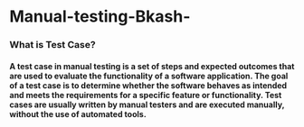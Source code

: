 # Manual-testing-Bkash-
### What is Test Case?
#### A test case in manual testing is a set of steps and expected outcomes that are used to evaluate the functionality of a software application. The goal of a test case is to determine whether the software behaves as intended and meets the requirements for a specific feature or functionality. Test cases are usually written by manual testers and are executed manually, without the use of automated tools.

